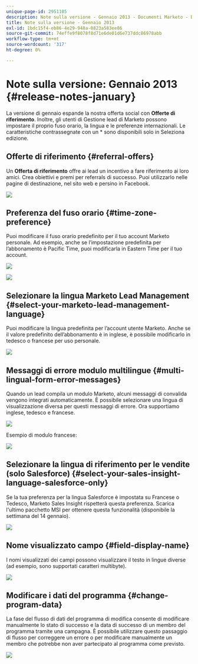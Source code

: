 ```yaml
---
unique-page-id: 2951105
description: Note sulla versione - Gennaio 2013 - Documenti Marketo - Documentazione del prodotto
title: Note sulla versione - Gennaio 2013
exl-id: 1bdc15f4-eb86-4e29-948a-0823a583ee86
source-git-commit: 74effe9f8078f8d71e6de01d6e737ddc86978abb
workflow-type: tm+mt
source-wordcount: '317'
ht-degree: 0%

---
```


# Note sulla versione: Gennaio 2013 {#release-notes-january}

La versione di gennaio espande la nostra offerta social con **Offerte di riferimento**. Inoltre, gli utenti di Gestione lead di Marketo possono impostare il proprio fuso orario, la lingua e le preferenze internazionali. Le caratteristiche contrassegnate con un * sono disponibili solo in Seleziona edizione.

## Offerte di riferimento {#referral-offers}

Un **Offerta di riferimento** offre ai lead un incentivo a fare riferimento ai loro amici. Crea obiettivi e premi per referrals di successo. Puoi utilizzarlo nelle pagine di destinazione, nel sito web e persino in Facebook.

![](assets/image2014-9-22-15-3a20-3a13.png)

## Preferenza del fuso orario {#time-zone-preference}

Puoi modificare il fuso orario predefinito per il tuo account Marketo personale. Ad esempio, anche se l’impostazione predefinita per l’abbonamento è Pacific Time, puoi modificarla in Eastern Time per il tuo account.

![](assets/image2014-9-22-15-3a20-3a41.png)

![](assets/image2014-9-22-15-3a21-3a2.png)

## Selezionare la lingua Marketo Lead Management {#select-your-marketo-lead-management-language}

Puoi modificare la lingua predefinita per l’account utente Marketo. Anche se il valore predefinito dell’abbonamento è in inglese, è possibile modificarlo in tedesco o francese per uso personale.

![](assets/image2014-9-22-15-3a21-3a18.png)

## Messaggi di errore modulo multilingue {#multi-lingual-form-error-messages}

Quando un lead compila un modulo Marketo, alcuni messaggi di convalida vengono integrati automaticamente. È possibile selezionare una lingua di visualizzazione diversa per questi messaggi di errore. Ora supportiamo inglese, tedesco e francese.

![](assets/image2014-9-22-15-3a21-3a33.png)

Esempio di modulo francese:

![](assets/image2014-9-22-15-3a22-3a2.png)

## Selezionare la lingua di riferimento per le vendite (solo Salesforce) {#select-your-sales-insight-language-salesforce-only}

Se la tua preferenza per la lingua Salesforce è impostata su Francese o Tedesco, Marketo Sales Insight rispetterà questa preferenza. Scarica l&#39;ultimo pacchetto MSI per ottenere questa funzionalità (disponibile la settimana del 14 gennaio).

![](assets/image2014-9-22-15-3a22-3a31.png)

## Nome visualizzato campo {#field-display-name}

I nomi visualizzati dei campi possono visualizzare il testo in lingue diverse (ad esempio, sono supportati caratteri multibyte).

![](assets/image2014-9-22-15-3a22-3a56.png)

## Modificare i dati del programma {#change-program-data}

La fase del flusso di dati del programma di modifica consente di modificare manualmente lo stato di successo e la data di successo di un membro del programma tramite una campagna. È possibile utilizzare questo passaggio di flusso per correggere un errore o per modificare manualmente un membro che potrebbe non aver partecipato al programma come previsto.

![](assets/image2014-9-22-15-3a23-3a23.png)

